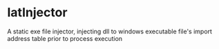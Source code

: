 # IatInjector
A static exe file injector, injecting dll to windows executable file's import address table prior to process execution
